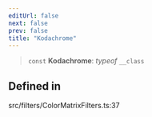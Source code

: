 ```yaml
---
editUrl: false
next: false
prev: false
title: "Kodachrome"
---
```


> `const` **Kodachrome**: *typeof* `__class`

## Defined in

src/filters/ColorMatrixFilters.ts:37

